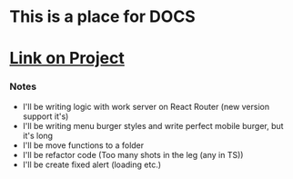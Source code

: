 # This is a place for DOCS 

# [Link on Project](https://t-mitrasoft-task.onrender.com/)

### Notes   
* I'll be writing logic with work server on React Router (new version support it's) 
* I'll be writing menu burger styles and write perfect mobile burger, but it's long 
* I'll be move functions to a folder 
* I'll be refactor code (Too many shots in the leg (any in TS))
* I'll be create fixed alert (loading etc.)